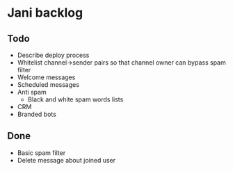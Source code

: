 # Jani backlog

## Todo

- Describe deploy process
- Whitelist channel->sender pairs so that channel owner can bypass spam filter
- Welcome messages
- Scheduled messages
- Anti spam
  - Black and white spam words lists
- CRM
- Branded bots

## Done

- Basic spam filter
- Delete message about joined user
